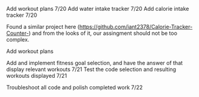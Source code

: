 
Add workout plans 7/20
Add water intake tracker 7/20 
Add calorie intake tracker 7/20

Found a similar project here (https://github.com/iant2378/Calorie-Tracker-Counter-) and from the looks of it, our assingment should not be too complex.

Add workout plans 


Add and implement fitness goal selection, and have the answer of that display relevant workouts 7/21
Test the code selection and resulting workouts displayed 7/21

Troubleshoot all code and polish completed work 7/22

